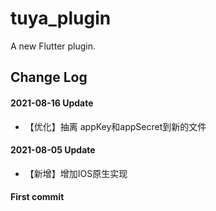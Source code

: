 # tuya_plugin

A new Flutter plugin.

## Change Log
#### 2021-08-16 Update
- 【优化】抽离 appKey和appSecret到新的文件

#### 2021-08-05 Update
- 【新增】增加IOS原生实现

#### First commit


